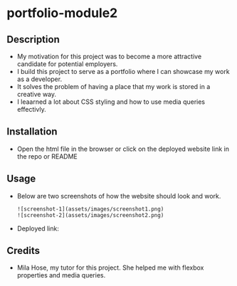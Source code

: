 # portfolio-module2
## Description
- My motivation for this project was to become a more attractive candidate for potential employers.
- I build this project to serve as a portfolio where I can showcase my work as a developer.
- It solves the problem of having a place that my work is stored in a creative way.
- I leaarned a lot about CSS styling and how to use media queries effectivly. 
## Installation
- Open the html file in the browser or click on the deployed website link in the repo or README
## Usage
- Below are two screenshots of how the website should look and work.

   ```
   ![screenshot-1](assets/images/screenshot1.png)
   ![screenshot-2](assets/images/screenshot2.png)

- Deployed link:


## Credits
- Mila Hose, my tutor for this project. She helped me with flexbox properties and media queries.


